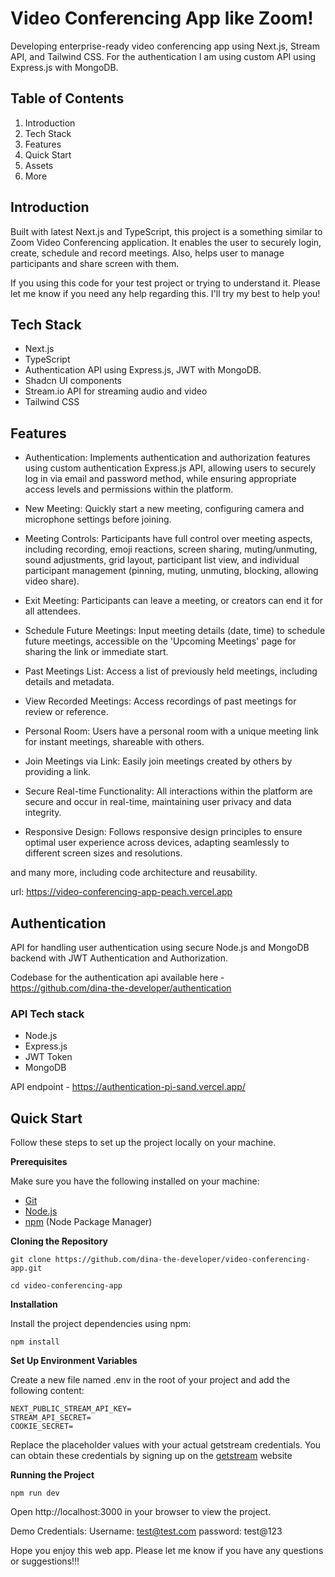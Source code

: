 # Video Conferencing App like Zoom!

Developing enterprise-ready video conferencing app using Next.js, Stream API, and Tailwind CSS. For the authentication I am using custom API using 
Express.js with MongoDB. 

## Table of Contents
 1. Introduction
 2. Tech Stack
 3. Features
 4. Quick Start
 5. Assets
 6. More

## Introduction

Built with latest Next.js and TypeScript, this project is a something similar to Zoom Video Conferencing application. It enables the user to securely login, create, schedule and record meetings. Also, helps user to manage participants and share screen with them. 

If you using this code for your test project or trying to understand it. Please let me know if you need any help regarding this. I'll try my best to help you!

## Tech Stack 
- Next.js
- TypeScript
- Authentication API using Express.js, JWT with MongoDB.
- Shadcn UI components
- Stream.io API for streaming audio and video
- Tailwind CSS

## Features

- Authentication: Implements authentication and authorization features using custom authentication Express.js API, allowing users to securely log in via email and password method, while ensuring appropriate access levels and permissions within the platform.

- New Meeting: Quickly start a new meeting, configuring camera and microphone settings before joining.

- Meeting Controls: Participants have full control over meeting aspects, including recording, emoji reactions, screen sharing, muting/unmuting, sound adjustments, grid layout, participant list view, and individual participant management (pinning, muting, unmuting, blocking, allowing video share).

- Exit Meeting: Participants can leave a meeting, or creators can end it for all attendees.

- Schedule Future Meetings: Input meeting details (date, time) to schedule future meetings, accessible on the 'Upcoming Meetings' page for sharing the link or immediate start.

- Past Meetings List: Access a list of previously held meetings, including details and metadata.

- View Recorded Meetings: Access recordings of past meetings for review or reference.

- Personal Room: Users have a personal room with a unique meeting link for instant meetings, shareable with others.

- Join Meetings via Link: Easily join meetings created by others by providing a link.

- Secure Real-time Functionality: All interactions within the platform are secure and occur in real-time, maintaining user privacy and data integrity.

- Responsive Design: Follows responsive design principles to ensure optimal user experience across devices, adapting seamlessly to different screen sizes and resolutions.

and many more, including code architecture and reusability.

url: https://video-conferencing-app-peach.vercel.app

## Authentication

API for handling user authentication using secure Node.js and MongoDB backend with JWT Authentication and Authorization.

Codebase for the authentication api available here - https://github.com/dina-the-developer/authentication

### API Tech stack
- Node.js
- Express.js
- JWT Token
- MongoDB

API endpoint - <a href="https://authentication-pi-sand.vercel.app/" target="_blank">https://authentication-pi-sand.vercel.app/</a>

## Quick Start

Follow these steps to set up the project locally on your machine.

<b>Prerequisites</b>

Make sure you have the following installed on your machine:

- <a href="https://git-scm.com/" target="_blank">Git</a>
- <a href="https://nodejs.org/en" target="_blank">Node.js</a>
- <a href="https://www.npmjs.com/" target="_blank">npm</a> (Node Package Manager)

<b>Cloning the Repository</b>

```
git clone https://github.com/dina-the-developer/video-conferencing-app.git
```
```
cd video-conferencing-app
```

<b>Installation</b>

Install the project dependencies using npm:

```
npm install 
```

<b>Set Up Environment Variables</b>

Create a new file named .env in the root of your project and add the following content:

```
NEXT_PUBLIC_STREAM_API_KEY=
STREAM_API_SECRET=
COOKIE_SECRET=
```

Replace the placeholder values with your actual getstream credentials. You can obtain these credentials by signing up on the <a href="getstream.io" target="_blank">getstream</a> website

<b>Running the Project</b>

```
npm run dev
```

Open http://localhost:3000 in your browser to view the project.


Demo Credentials:
 Username: test@test.com
 password: test@123

Hope you enjoy this web app. Please let me know if you have any questions or suggestions!!!

